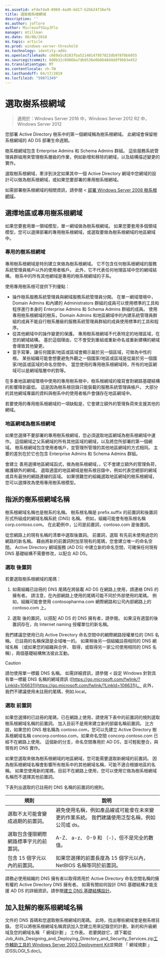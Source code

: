 ```yaml
---
ms.assetid: ef4ef4a9-8969-4ad0-bd17-b2bb24f36ef6
title: 選取樹系根網域
description: ''
ms.author: joflore
author: MicrosoftGuyJFlo
manager: mtillman
ms.date: 08/08/2018
ms.topic: article
ms.prod: windows-server-threshold
ms.technology: identity-adds
ms.openlocfilehash: c669a5c8103fba52140147957823db978f8b6955
ms.sourcegitcommit: 0d0b32c8986ba7db9536e0b8648d4ddf9b03e452
ms.translationtype: MT
ms.contentlocale: zh-TW
ms.lasthandoff: 04/17/2019
ms.locfileid: "59871349"
---
```

# <a name="selecting-the-forest-root-domain"></a>選取樹系根網域

>適用於：Windows Server 2016 中，Windows Server 2012 R2 中，Windows Server 2012

您部署 Active Directory 樹系中的第一個網域稱為樹系根網域。 此網域會保留樹系根網域的 AD DS 部署生命週期。  
  
樹系根網域包含 Enterprise Admins 和 Schema Admins 群組。 這些服務系統管理員群組用來管理樹系層級的作業，例如新增和移除的網域，以及結構描述變更的實作。  
  
選取樹系根網域，牽涉到決定如果其中一個 Active Directory 網域中您網域的設計可以做為樹系根網域，或如果您要部署的專用樹系根網域。  
  
如需部署樹系根網域的相關資訊，請參閱 <<c0> [ 部署 Windows Server 2008 樹系根網域](https://technet.microsoft.com/library/cc731174.aspx)。  
  
## <a name="choosing-a-regional-or-dedicated-forest-root-domain"></a>選擇地區或專用樹系根網域

如果您要套用單一領域模型，單一網域做為樹系根網域。 如果您要套用多個領域模型，您可以選擇部署的專用樹系根網域，或選取要做為樹系根網域的地區網域中。  
  
### <a name="dedicated-forest-root-domain"></a>專用的樹系根網域

專用樹系根網域是特別建立來做為樹系根網域。 它不包含任何樹系根網域的服務系統管理員帳戶以外的使用者帳戶。 此外，它不代表任何地理區域中您的網域結構。 樹系中的所有其他網域是專用的樹系根網域的子系。  

使用專用樹系根可提供下列優點：  

- 操作樹系服務系統管理員與網域服務系統管理員分開。 在單一網域環境中，Domain Admins 和內建的 Administrators 群組的成員可以使用標準的工具和程序進行本身的 Enterprise Admins 和 Schema Admins 群組的成員。 使用專用樹系根網域的樹系，Domain Admins 和地區網域中的內建系統管理員群組的成員不能自行樹系層級的服務系統管理員群組的成員使用標準的工具和程序。  
- 從其他網域中的操作變更的保護。 專用樹系根網域不代表特定的地理區域，在您的網域結構。 基於這個理由，它不會受到重組或重新命名或重新建構的網域會導致其他變更。  
- 當手寫筆，讓任何國家/地區或區域會顯示屬於另一個區域，可做為中性的根。 某些組織可能會想要避免外觀之一個國家/地區或區域是從屬於另一個國家/地區或區域的命名空間中。 當您使用的專用樹系根網域時，所有的地區網域可以是網域階層中的對等。  

在多重地區網域環境中使用的專用樹系根中，樹系根網域的複寫會對網路基礎結構的影響降到最低。 這是因為樹系根目錄只能裝載的服務系統管理員帳戶。 大部分的其他網域專屬的資料與樹系中的使用者帳戶會儲存在地區網域中。  
  
若要使用的專用樹系根網域的一項缺點是，它會建立額外的管理負荷來支援其他的網域。  
  
### <a name="regional-domain-as-a-forest-root-domain"></a>地區網域為樹系根網域

如果您選擇不要部署的專用樹系根網域，您必須選取地區網域為樹系根網域中運作。 這個網域之父系網域的所有其他區域的網域，以及將您所部署的第一個網域。 樹系根網域包含使用者帳戶，並管理所管理的其他地區網域的方式相同。 主要的差別在於它也包含 Enterprise Admins 和 Schema Admins 群組。  
  
會建立 善用選擇地區網域函式，做為樹系根網域，，它不會建立額外的管理負荷，維護額外的網域。 選取適當的地區網域是樹系根目錄中，例如代表您總部的網域或具有最快的網路連線的區域。 如果很難您的組織選取地區網域的樹系根網域，您可以選擇改為使用專用樹系根模型。  
  
## <a name="assigning-the-forest-root-domain-name"></a>指派的樹系根網域名稱

樹系根網域名稱也是樹系的名稱。 樹系根名稱是 prefix.suffix 的前置詞和後置詞形式所組成的網域名稱系統 (DNS) 名稱。 例如，組織可能會有樹系根名稱 corp.contoso.com。 在此範例中，公司是前置詞，contoso.com 是後置詞。  
  
從您網路上的現有名稱的清單中選取後置詞。 前置詞，選取 有先前未使用過您的網路的新名稱。 藉由將新的前置詞附加至現有的尾碼，您會建立唯一的命名空間。 Active Directory 網域服務 (AD DS) 中建立新的命名空間，可確保任何現有 DNS 基礎結構不需要修改，以配合 AD DS。  
  
### <a name="selecting-a-suffix"></a>選取 後置詞

若要選取樹系根網域的尾碼：  
  
1. 如需組織已註冊的 DNS 尾碼在將裝載 AD DS 在網路上使用，請連絡 DNS 的擁有者。 請注意，在內部網路上使用的尾碼可能不同於外部使用的尾碼。 例如，組織可能會使用 contosopharma.com 網際網路和公司內部網路上的 contoso.com 上。  
  
2. 選取 後的置詞，以搭配 AD DS 的 DNS 擁有者，請參閱。 如果沒有適當的後置詞存在，向 Internet naming 授權單位的新名稱。  
  
我們建議您使用已向 Active Directory 命名空間中的網際網路授權單位的 DNS 名稱。 已註冊的名稱保證是全域唯一的。 如果稍後另一個組織註冊相同的 DNS 網域名稱 （或如果您的組織與合併、 取得，或取得另一家公司使用相同的 DNS 名稱），兩個基礎結構無法彼此互動。  
  
> [!CAUTION]  
> 請勿使用單一標籤 DNS 名稱。 如需詳細資訊，請參閱 < 設定 Windows 針對具有單一標籤 DNS 名稱的網域資訊 ([https://go.microsoft.com/fwlink/?LinkId=106631](https://go.microsoft.com/fwlink/?LinkId=106631))。 此外，我們不建議使用未註冊的尾碼，例如.local。  
  
### <a name="selecting-a-prefix"></a>選取 前置詞

如果您選擇的已註冊的尾碼，已在網路上使用，請使用下表中的前置詞的規則選取樹系根網域名稱的前置詞。 加入目前不是用來建立新的部屬名稱前置詞。 比方說，如果您的 DNS 根名稱為 contoso.com，您可以先建立 Active Directory 樹系根網域名稱 concorp.contoso.com，如果命名空間 concorp.contoso.com 已經不在網路上使用。 這個新的分支，命名空間專用於 AD DS，並可輕鬆整合，與現有的 DNS 實作。  
  
如果您選取來做為樹系根網域的地區網域，您可能需要選取新網域的前置詞。 因為樹系根網域名稱會影響所有樹系中的其他網域名稱，可能不適合根據地區的名稱。 如果您使用新的尾碼，目前不在網路上使用，您可以使用它做為樹系根網域名稱而不選擇其他前置詞。  
  
下表列出選取的已註冊的 DNS 名稱的前置詞的規則。  
  
|規則|說明|  
|--------|---------------|  
|選取不太可能會變成過期的前置詞。|避免使用名稱，例如產品線或可能會在未來變更的作業系統。 我們建議使用泛型名稱，例如公司或 ds。|  
|選取包含僅限網際網路標準字元的前置詞。|A-Z、 a-z、 0-9 和 （-），但不是完全的數值。|  
|包含 15 個字元以內的前置詞。|如果您選擇的前置長度為 15 個字元以內，NetBIOS 名稱等同於前置詞。|  
  
請務必使用組織的 DNS 擁有者以取得將用於 Active Directory 命名空間名稱的擁有權的 Active Directory DNS 擁有者。 如需有關如何設計 DNS 基礎結構才能支援 AD DS 的詳細資訊，請參閱[建立 DNS 基礎結構設計](../../ad-ds/plan/Creating-a-DNS-Infrastructure-Design.md)。  
  
## <a name="documenting-the-forest-root-domain-name"></a>加入註解的樹系根網域名稱

文件的 DNS 首碼和您選取樹系根網域的尾碼。 此時，找出哪些網域會是樹系根目錄。 您可以將樹系根網域名稱資訊加入您建立用來記錄您的計劃，新的和升級網域及您的網域名稱 「 網域計劃 」 工作表。 若要開啟它，請下載從 Job_Aids_Designing_and_Deploying_Directory_and_Security_Services.zip[工作輔助工具的 Windows Server 2003 Deployment Kit](https://go.microsoft.com/fwlink/?LinkID=102558)並開啟 「 網域規劃 」 (DSSLOGI_5.doc)。
